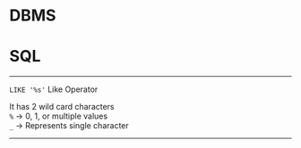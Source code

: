 # DBMS
# SQL
---
``` LIKE '%s' ```
Like Operator

It has 2 wild card characters
<br/>
```%``` -> 0, 1, or multiple values
<br/>
```_``` -> Represents single character

---